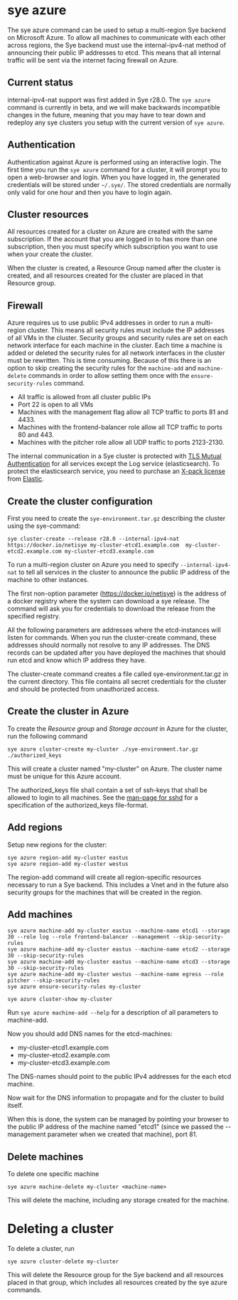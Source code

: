 # sye azure

The sye azure command can be used to setup a multi-region Sye backend on Microsoft Azure.
To allow all machines to communicate with each other across regions, the Sye backend
must use the internal-ipv4-nat method of announcing their public IP addresses to etcd.
This means that all internal traffic will be sent via the internet facing firewall on Azure.

## Current status

internal-ipv4-nat support was first added in Sye r28.0.
The `sye azure` command is currently in beta, and we will make backwards incompatible changes in the future, meaning that you may have to tear down and redeploy any sye clusters you setup with the current version of `sye azure`.

## Authentication

Authentication against Azure is performed using an interactive login. The first time you run the `sye azure` command for a cluster, it will prompt you to open a web-browser and login. When you have logged in, the generated credentials will be stored under `~/.sye/`. The stored credentials are normally only valid for one hour and then you have to login again.

## Cluster resources

All resources created for a cluster on Azure are created with the same subscription. If the account that you are logged in to has more than one subscription, then you must specify which subscription you want to use when your create the cluster.

When the cluster is created, a Resource Group named after the cluster is created, and all resources created for the cluster are placed in that Resource group.

## Firewall

Azure requires us to use public IPv4 addresses in order to run a multi-region cluster. This means all security rules must include the IP addresses of all VMs in the cluster. Security groups and security rules are set on each network interface for each machine in the cluster. Each time a machine is added or deleted the security rules for all network interfaces in the cluster must be rewritten. This is time consuming. Because of this there is an option to skip creating the security rules for the `machine-add` and `machine-delete` commands in order to allow setting them once with the `ensure-security-rules` command.

* All traffic is allowed from all cluster public IPs
* Port 22 is open to all VMs
* Machines with the management flag allow all TCP traffic to ports 81 and 4433.
* Machines with the frontend-balancer role allow all TCP traffic to ports 80 and 443.
* Machines with the pitcher role allow all UDP traffic to ports 2123-2130.

The internal communication in a Sye cluster is protected with [TLS Mutual Authentication](https://en.wikipedia.org/wiki/Mutual_authentication) for all services except the Log service (elasticsearch). To protect the elasticsearch service, you need to purchase an [X-pack license](https://www.elastic.co/products/x-pack) from [Elastic](https://www.elastic.co).

## Create the cluster configuration

First you need to create the `sye-environment.tar.gz` describing the cluster using the sye-command:

    sye cluster-create --release r28.0 --internal-ipv4-nat https://docker.io/netisye my-cluster-etcd1.example.com  my-cluster-etcd2.example.com my-cluster-etcd3.example.com

To run a multi-region cluster on Azure you need to specify `--internal-ipv4-nat` to tell all services
in the cluster to announce the public IP address of the machine to other instances.

The first non-option parameter (https://docker.io/netisye) is the address of a docker registry where the system can download a sye release. The command will ask you for credentials to download the release from the specified registry.

All the following parameters are addresses where the etcd-instances will listen for commands. When you run the cluster-create command, these addresses should normally not resolve to any IP addresses. The DNS records can be updated after you have deployed the machines that should run etcd and know which IP address they have.

The cluster-create command creates a file called sye-environment.tar.gz in the current directory.
This file contains all secret credentials for the cluster and should be protected
from unauthorized access.

## Create the cluster in Azure

To create the _Resource group_ and _Storage account_ in Azure for the cluster, run the following command

    sye azure cluster-create my-cluster ./sye-environment.tar.gz ./authorized_keys

This will create a cluster named "my-cluster" on Azure. The cluster name must be unique for this Azure account.

The authorized_keys file shall contain a set of ssh-keys that shall be allowed to login to all machines.
See the [man-page for sshd](<https://www.freebsd.org/cgi/man.cgi?sshd(8)>) for a specification of the authorized_keys file-format.

## Add regions

Setup new regions for the cluster:

    sye azure region-add my-cluster eastus
    sye azure region-add my-cluster westus

The region-add command will create all region-specific resources necessary to run a Sye backend. This includes a Vnet and in the future also security groups for the machines that will be created in the region.

## Add machines

    sye azure machine-add my-cluster eastus --machine-name etcd1 --storage 30 --role log --role frontend-balancer --management --skip-security-rules
    sye azure machine-add my-cluster eastus --machine-name etcd2 --storage 30 --skip-security-rules
    sye azure machine-add my-cluster eastus --machine-name etcd3 --storage 30 --skip-security-rules
    sye azure machine-add my-cluster westus --machine-name egress --role pitcher --skip-security-rules
    sye azure ensure-security-rules my-cluster

    sye azure cluster-show my-cluster

Run `sye azure machine-add --help` for a description of all parameters to machine-add.

Now you should add DNS names for the etcd-machines:

* my-cluster-etcd1.example.com
* my-cluster-etcd2.example.com
* my-cluster-etcd3.example.com

The DNS-names should point to the public IPv4 addresses for the each etcd machine.

Now wait for the DNS information to propagate and for the cluster to build itself.

When this is done, the system can be managed by pointing your browser
to the public IP address of the machine named "etcd1" (since we passed the --management parameter when we created that machine), port 81.

## Delete machines

To delete one specific machine

    sye azure machine-delete my-cluster <machine-name>

This will delete the machine, including any storage created for the machine.

# Deleting a cluster

To delete a cluster, run

    sye azure cluster-delete my-cluster

This will delete the Resource group for the Sye backend and all resources placed in that group, which includes all resources created by the sye azure commands.
